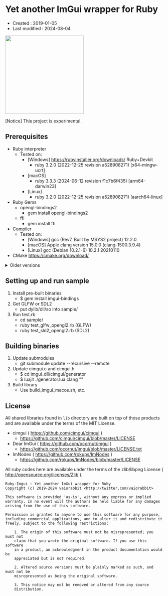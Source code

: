 <!-- -*- mode:markdown; coding:utf-8; -*- -->

# Yet another ImGui wrapper for Ruby #

*   Created : 2019-01-05
*   Last modified : 2024-08-04

<img src="https://raw.githubusercontent.com/vaiorabbit/ruby-imgui/master/doc/jpfont_test.png" width="250">

[Notice] This project is experimental.

## Prerequisites ##

*   Ruby interpreter
    *   Tested on:
        *   [Windows] https://rubyinstaller.org/downloads/ Ruby+Devkit
            *   ruby 3.2.0 (2022-12-25 revision a528908271) [x64-mingw-ucrt]
        *   [macOS]
            *   ruby 3.3.3 (2024-06-12 revision f1c7b6f435) [arm64-darwin23]
        *   [Linux]
            *   ruby 3.2.0 (2022-12-25 revision a528908271) [aarch64-linux]
*   Ruby Gems
    *   opengl-bindings2
        *   gem install opengl-bindings2
    *   ffi
        *   gem install ffi
*   Compiler
    *   Tested on:
        *   [Windows] gcc (Rev7, Built by MSYS2 project) 12.2.0
        *   [macOS] Apple clang version 15.0.0 (clang-1500.3.9.4)
        *   [Linux] gcc (Debian 10.2.1-6) 10.2.1 20210110
*   CMake https://cmake.org/download/

<details>
<summary>Older versions</summary>

*   Ruby interpreter
    *   Tested on:
        *   [Windows] https://rubyinstaller.org/downloads/ Ruby+Devkit
            *   ruby 3.1.2p20 (2022-04-12 revision 4491bb740a) [x64-mingw-ucrt]
            *   ruby 3.0.2p107 (2021-07-07 revision 0db68f0233) [x64-mingw32]
            *   ruby 3.0.0p0 (2020-12-25 revision 95aff21468) [x64-mingw32]
            *   ruby 2.7.1p83 (2020-03-31 revision a0c7c23c9c) [x64-mingw32]
        *   [macOS]
            *   ruby 3.3.0 (2023-12-25 revision 5124f9ac75) [arm64-darwin23]
            *   ruby 3.2.1 (2023-02-08 revision 31819e82c8) [arm64-darwin22]
            *   ruby 3.2.0 (2022-12-25 revision a528908271) [arm64-darwin21]
            *   ruby 3.1.2p20 (2022-04-12 revision 4491bb740a) [arm64-darwin21]
            *   ruby 3.1.2p20 (2022-04-12 revision 4491bb740a) [arm64-darwin21]
            *   ruby 3.1.0p0 (2021-12-25 revision fb4df44d16) [arm64-darwin20]
            *   ruby 3.0.2p107 (2021-07-07 revision 0db68f0233) [arm64-darwin20]
            *   ruby 3.0.1p64 (2021-04-05 revision 0fb782ee38) [arm64-darwin20]
            *   ruby 3.0.0p0 (2020-12-25 revision 95aff21468) [arm64-darwin20]
            *   ruby 2.7.0p0 (2019-12-25 revision 647ee6f091) [x86_64-darwin19]
            *   ruby 2.6.0p0 (2018-12-25 revision 66547) [x86_64-darwin18]

*   Compiler
    *   Tested on:
        *   [Windows] gcc (Rev10, Built by MSYS2 project) 11.2.0
        *   [Windows] gcc (Rev1, Built by MSYS2 project) 8.2.1 20181214
        *   [macOS] Apple clang version 14.0.0 (clang-1400.0.29.202), Target: arm64-apple-darwin22.2.0
        *   [macOS] clang (Apple clang version 13.1.6 (clang-1316.0.21.2.5), Target: arm64-apple-darwin21.5.0)
        *   [macOS] clang (Apple clang version 12.0.5 (clang-1205.0.22.11), Target: arm64-apple-darwin20.6.0)
</details>

## Setting up and run sample ##

1.  Install pre-built binaries
    *   $ gem install imgui-bindings
2.  Get GLFW or SDL2
    *   put dylib/dll/so into sample/
4.  Run test.rb
    *   cd sample/
    *   ruby test_glfw_opengl2.rb (GLFW)
    *   ruby test_sld2_opengl2.rb (SDL2)

## Building binaries ##

1.  Update submodules
    *   git submodule update --recursive --remote
2.  Update cimgui.c and cimgui.h
    *   $ cd imgui_dll/cimgui/generator
    *   $ luajit ./generator.lua clang ""
3.  Build library
    *   Use build_imgui_macos.sh, etc.

## License ##

All shared libraries found in `lib` directory are built on top of these products and are available under the terms of the MIT License.
*   cimgui ( https://github.com/cimgui/cimgui )
    *   https://github.com/cimgui/cimgui/blob/master/LICENSE
*   Dear ImGui ( https://github.com/ocornut/imgui )
    *   https://github.com/ocornut/imgui/blob/master/LICENSE.txt
*   ImNodes ( https://github.com/rokups/ImNodes )
    *   https://github.com/rokups/ImNodes/blob/master/LICENSE

All ruby codes here are available under the terms of the zlib/libpng License ( http://opensource.org/licenses/Zlib ).

```
Ruby-Imgui : Yet another ImGui wrapper for Ruby
Copyright (c) 2019-2024 vaiorabbit <http://twitter.com/vaiorabbit>

This software is provided 'as-is', without any express or implied
warranty. In no event will the authors be held liable for any damages
arising from the use of this software.

Permission is granted to anyone to use this software for any purpose,
including commercial applications, and to alter it and redistribute it
freely, subject to the following restrictions:

    1. The origin of this software must not be misrepresented; you must not
    claim that you wrote the original software. If you use this software
    in a product, an acknowledgment in the product documentation would be
    appreciated but is not required.

    2. Altered source versions must be plainly marked as such, and must not be
    misrepresented as being the original software.

    3. This notice may not be removed or altered from any source
    distribution.
```
